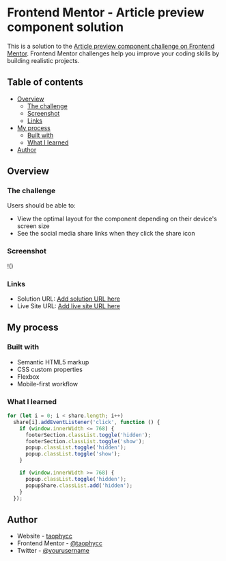 # Frontend Mentor - Article preview component solution

This is a solution to the [Article preview component challenge on Frontend Mentor](https://www.frontendmentor.io/challenges/article-preview-component-dYBN_pYFT). Frontend Mentor challenges help you improve your coding skills by building realistic projects. 

## Table of contents

- [Overview](#overview)
  - [The challenge](#the-challenge)
  - [Screenshot](#screenshot)
  - [Links](#links)
- [My process](#my-process)
  - [Built with](#built-with)
  - [What I learned](#what-i-learned)
- [Author](#author)

## Overview

### The challenge

Users should be able to:

- View the optimal layout for the component depending on their device's screen size
- See the social media share links when they click the share icon

### Screenshot

!()

### Links

- Solution URL: [Add solution URL here](https://your-solution-url.com)
- Live Site URL: [Add live site URL here](https://your-live-site-url.com)

## My process

### Built with

- Semantic HTML5 markup
- CSS custom properties
- Flexbox
- Mobile-first workflow

### What I learned

```js
for (let i = 0; i < share.length; i++)
  share[i].addEventListener('click', function () {
    if (window.innerWidth <= 768) {
      footerSection.classList.toggle('hidden');
      footerSection.classList.toggle('show');
      popup.classList.toggle('hidden');
      popup.classList.toggle('show');
    }

    if (window.innerWidth >= 768) {
      popup.classList.toggle('hidden');
      popupShare.classList.add('hidden');
    }
  });
```

## Author

- Website - [taophycc](https://www.taophycc.github.com)
- Frontend Mentor - [@taophycc](https://www.frontendmentor.io/profile/taophycc)
- Twitter - [@yourusername](https://www.twitter.com/taophyc_)



